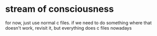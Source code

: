 stream of consciousness
=======================

for now, just use normal c files. if we need to do something where that doesn't
work, revisit it, but everything does c files nowadays

